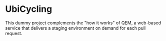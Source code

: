 UbiCycling
==========
This dummy project complements the "how it works" of QEM, a web-based service that delivers a staging environment on demand for each pull request.
